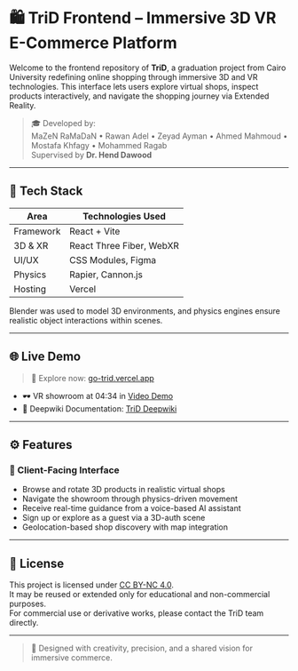 # 🛍️ TriD Frontend – Immersive 3D VR E-Commerce Platform

Welcome to the frontend repository of **TriD**, a graduation project from Cairo University redefining online shopping through immersive 3D and VR technologies. This interface lets users explore virtual shops, inspect products interactively, and navigate the shopping journey via Extended Reality.

> 🎓 Developed by:  
> MaZeN RaMaDaN • Rawan Adel • Zeyad Ayman • Ahmed Mahmoud • Mostafa Khfagy • Mohammed Ragab  
> Supervised by **Dr. Hend Dawood**

---

## 🎨 Tech Stack

| Area       | Technologies Used |
|------------|-------------------|
| Framework  | React + Vite      |
| 3D & XR    | React Three Fiber, WebXR |
| UI/UX      | CSS Modules, Figma |
| Physics    | Rapier, Cannon.js |
| Hosting    | Vercel            |

Blender was used to model 3D environments, and physics engines ensure realistic object interactions within scenes.

---

## 🌐 Live Demo

> 🔗 Explore now: [go-trid.vercel.app](https://go-trid.vercel.app)

- 🕶️ VR showroom at 04:34 in [Video Demo](https://www.linkedin.com/posts/mohammedragab00_graduationproject-vrcommerce-3decommerce-activity-7351290174015705091-FROs?utm_source=share&utm_medium=member_desktop&rcm=ACoAAEQcEhIBSFaUfQSLRxpyZ-n8iLei80bYD7E)
- 📘 Deepwiki Documentation: [TriD Deepwiki](https://deepwiki.com/zeyaday-man/Trid_Frontend)

---

## ⚙️ Features

### 🛒 Client-Facing Interface
- Browse and rotate 3D products in realistic virtual shops
- Navigate the showroom through physics-driven movement
- Receive real-time guidance from a voice-based AI assistant
- Sign up or explore as a guest via a 3D-auth scene
- Geolocation-based shop discovery with map integration

---

## 📃 License

This project is licensed under [CC BY-NC 4.0](https://creativecommons.org/licenses/by-nc/4.0/).  
It may be reused or extended only for educational and non-commercial purposes.  
For commercial use or derivative works, please contact the TriD team directly.

---

> 🚀 Designed with creativity, precision, and a shared vision for immersive commerce.
